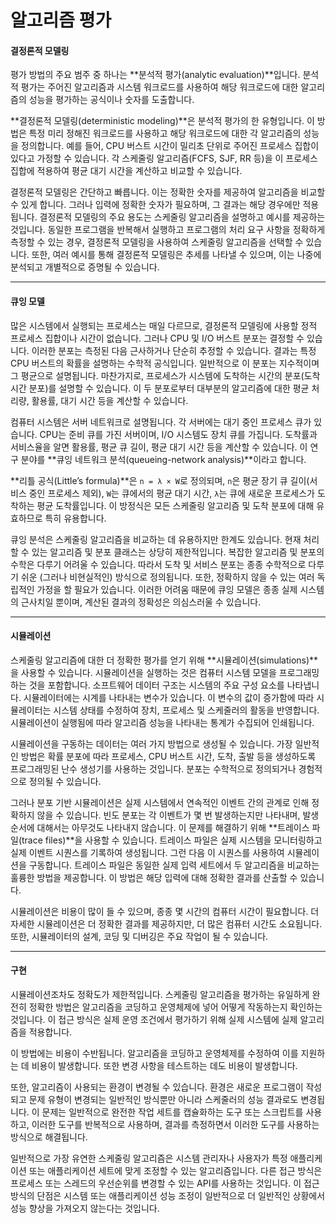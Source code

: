 # 알고리즘 평가

#### 결정론적 모델링

평가 방법의 주요 범주 중 하나는 \*\*분석적 평가(analytic evaluation)\*\*입니다. 분석적 평가는 주어진 알고리즘과 시스템 워크로드를 사용하여 해당 워크로드에 대한 알고리즘의 성능을 평가하는 공식이나 숫자를 도출합니다.

\*\*결정론적 모델링(deterministic modeling)\*\*은 분석적 평가의 한 유형입니다. 이 방법은 특정 미리 정해진 워크로드를 사용하고 해당 워크로드에 대한 각 알고리즘의 성능을 정의합니다. 예를 들어, CPU 버스트 시간이 밀리초 단위로 주어진 프로세스 집합이 있다고 가정할 수 있습니다. 각 스케줄링 알고리즘(FCFS, SJF, RR 등)을 이 프로세스 집합에 적용하여 평균 대기 시간을 계산하고 비교할 수 있습니다.

결정론적 모델링은 간단하고 빠릅니다. 이는 정확한 숫자를 제공하여 알고리즘을 비교할 수 있게 합니다. 그러나 입력에 정확한 숫자가 필요하며, 그 결과는 해당 경우에만 적용됩니다. 결정론적 모델링의 주요 용도는 스케줄링 알고리즘을 설명하고 예시를 제공하는 것입니다. 동일한 프로그램을 반복해서 실행하고 프로그램의 처리 요구 사항을 정확하게 측정할 수 있는 경우, 결정론적 모델링을 사용하여 스케줄링 알고리즘을 선택할 수 있습니다. 또한, 여러 예시를 통해 결정론적 모델링은 추세를 나타낼 수 있으며, 이는 나중에 분석되고 개별적으로 증명될 수 있습니다.

***

#### 큐잉 모델

많은 시스템에서 실행되는 프로세스는 매일 다르므로, 결정론적 모델링에 사용할 정적 프로세스 집합이나 시간이 없습니다. 그러나 CPU 및 I/O 버스트 분포는 결정할 수 있습니다. 이러한 분포는 측정된 다음 근사하거나 단순히 추정할 수 있습니다. 결과는 특정 CPU 버스트의 확률을 설명하는 수학적 공식입니다. 일반적으로 이 분포는 지수적이며 그 평균으로 설명됩니다. 마찬가지로, 프로세스가 시스템에 도착하는 시간의 분포(도착 시간 분포)를 설명할 수 있습니다. 이 두 분포로부터 대부분의 알고리즘에 대한 평균 처리량, 활용률, 대기 시간 등을 계산할 수 있습니다.

컴퓨터 시스템은 서버 네트워크로 설명됩니다. 각 서버에는 대기 중인 프로세스 큐가 있습니다. CPU는 준비 큐를 가진 서버이며, I/O 시스템도 장치 큐를 가집니다. 도착률과 서비스율을 알면 활용률, 평균 큐 길이, 평균 대기 시간 등을 계산할 수 있습니다. 이 연구 분야를 \*\*큐잉 네트워크 분석(queueing-network analysis)\*\*이라고 합니다.

\*\*리틀 공식(Little’s formula)\*\*은 `n = λ × W`로 정의되며, `n`은 평균 장기 큐 길이(서비스 중인 프로세스 제외), `W`는 큐에서의 평균 대기 시간, `λ`는 큐에 새로운 프로세스가 도착하는 평균 도착률입니다. 이 방정식은 모든 스케줄링 알고리즘 및 도착 분포에 대해 유효하므로 특히 유용합니다.

큐잉 분석은 스케줄링 알고리즘을 비교하는 데 유용하지만 한계도 있습니다. 현재 처리할 수 있는 알고리즘 및 분포 클래스는 상당히 제한적입니다. 복잡한 알고리즘 및 분포의 수학은 다루기 어려울 수 있습니다. 따라서 도착 및 서비스 분포는 종종 수학적으로 다루기 쉬운 (그러나 비현실적인) 방식으로 정의됩니다. 또한, 정확하지 않을 수 있는 여러 독립적인 가정을 할 필요가 있습니다. 이러한 어려움 때문에 큐잉 모델은 종종 실제 시스템의 근사치일 뿐이며, 계산된 결과의 정확성은 의심스러울 수 있습니다.

***

#### 시뮬레이션

스케줄링 알고리즘에 대한 더 정확한 평가를 얻기 위해 \*\*시뮬레이션(simulations)\*\*을 사용할 수 있습니다. 시뮬레이션을 실행하는 것은 컴퓨터 시스템 모델을 프로그래밍하는 것을 포함합니다. 소프트웨어 데이터 구조는 시스템의 주요 구성 요소를 나타냅니다. 시뮬레이터에는 시계를 나타내는 변수가 있습니다. 이 변수의 값이 증가함에 따라 시뮬레이터는 시스템 상태를 수정하여 장치, 프로세스 및 스케줄러의 활동을 반영합니다. 시뮬레이션이 실행됨에 따라 알고리즘 성능을 나타내는 통계가 수집되어 인쇄됩니다.

시뮬레이션을 구동하는 데이터는 여러 가지 방법으로 생성될 수 있습니다. 가장 일반적인 방법은 확률 분포에 따라 프로세스, CPU 버스트 시간, 도착, 출발 등을 생성하도록 프로그래밍된 난수 생성기를 사용하는 것입니다. 분포는 수학적으로 정의되거나 경험적으로 정의될 수 있습니다.

그러나 분포 기반 시뮬레이션은 실제 시스템에서 연속적인 이벤트 간의 관계로 인해 정확하지 않을 수 있습니다. 빈도 분포는 각 이벤트가 몇 번 발생하는지만 나타내며, 발생 순서에 대해서는 아무것도 나타내지 않습니다. 이 문제를 해결하기 위해 \*\*트레이스 파일(trace files)\*\*을 사용할 수 있습니다. 트레이스 파일은 실제 시스템을 모니터링하고 실제 이벤트 시퀀스를 기록하여 생성됩니다. 그런 다음 이 시퀀스를 사용하여 시뮬레이션을 구동합니다. 트레이스 파일은 동일한 실제 입력 세트에서 두 알고리즘을 비교하는 훌륭한 방법을 제공합니다. 이 방법은 해당 입력에 대해 정확한 결과를 산출할 수 있습니다.

시뮬레이션은 비용이 많이 들 수 있으며, 종종 몇 시간의 컴퓨터 시간이 필요합니다. 더 자세한 시뮬레이션은 더 정확한 결과를 제공하지만, 더 많은 컴퓨터 시간도 소요됩니다. 또한, 시뮬레이터의 설계, 코딩 및 디버깅은 주요 작업이 될 수 있습니다.

***

#### 구현

시뮬레이션조차도 정확도가 제한적입니다. 스케줄링 알고리즘을 평가하는 유일하게 완전히 정확한 방법은 알고리즘을 코딩하고 운영체제에 넣어 어떻게 작동하는지 확인하는 것입니다. 이 접근 방식은 실제 운영 조건에서 평가하기 위해 실제 시스템에 실제 알고리즘을 적용합니다.

이 방법에는 비용이 수반됩니다. 알고리즘을 코딩하고 운영체제를 수정하여 이를 지원하는 데 비용이 발생합니다. 또한 변경 사항을 테스트하는 데도 비용이 발생합니다.

또한, 알고리즘이 사용되는 환경이 변경될 수 있습니다. 환경은 새로운 프로그램이 작성되고 문제 유형이 변경되는 일반적인 방식뿐만 아니라 스케줄러의 성능 결과로도 변경됩니다. 이 문제는 일반적으로 완전한 작업 세트를 캡슐화하는 도구 또는 스크립트를 사용하고, 이러한 도구를 반복적으로 사용하며, 결과를 측정하면서 이러한 도구를 사용하는 방식으로 해결됩니다.

일반적으로 가장 유연한 스케줄링 알고리즘은 시스템 관리자나 사용자가 특정 애플리케이션 또는 애플리케이션 세트에 맞게 조정할 수 있는 알고리즘입니다. 다른 접근 방식은 프로세스 또는 스레드의 우선순위를 변경할 수 있는 API를 사용하는 것입니다. 이 접근 방식의 단점은 시스템 또는 애플리케이션 성능 조정이 일반적으로 더 일반적인 상황에서 성능 향상을 가져오지 않는다는 것입니다.

